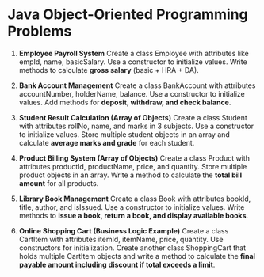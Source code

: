 # Java Object-Oriented Programming Problems

1. **Employee Payroll System** Create a class Employee with attributes like empId, name, basicSalary. Use a constructor to initialize values. Write methods to calculate **gross salary** (basic + HRA + DA).

2. **Bank Account Management** Create a class BankAccount with attributes accountNumber, holderName, balance. Use a constructor to initialize values. Add methods for **deposit, withdraw, and check balance**.

3. **Student Result Calculation (Array of Objects)** Create a class Student with attributes rollNo, name, and marks in 3 subjects. Use a constructor to initialize values. Store multiple student objects in an array and calculate **average marks and grade** for each student.

4. **Product Billing System (Array of Objects)** Create a class Product with attributes productId, productName, price, and quantity. Store multiple product objects in an array. Write a method to calculate the **total bill amount** for all products.

5. **Library Book Management** Create a class Book with attributes bookId, title, author, and isIssued. Use a constructor to initialize values. Write methods to **issue a book, return a book, and display available books**.

6. **Online Shopping Cart (Business Logic Example)** Create a class CartItem with attributes itemId, itemName, price, quantity. Use constructors for initialization. Create another class ShoppingCart that holds multiple CartItem objects and write a method to calculate the **final payable amount including discount if total exceeds a limit**.
